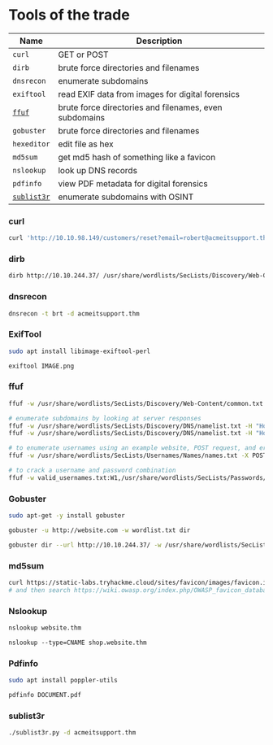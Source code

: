 # Tools of the trade

Name | Description
-- | - 
`curl` | GET or POST
`dirb` | brute force directories and filenames
`dnsrecon` | enumerate subdomains
`exiftool` | read EXIF data from images for digital forensics
[`ffuf`](https://github.com/ffuf/ffuf) | brute force directories and filenames, even subdomains
`gobuster` | brute force directories and filenames
`hexeditor` | edit file as hex
`md5sum` | get md5 hash of something like a favicon
`nslookup` | look up DNS records
`pdfinfo` | view PDF metadata for digital forensics
[`sublist3r`](https://github.com/aboul3la/Sublist3r) | enumerate subdomains with OSINT

### curl
```bash
curl 'http://10.10.98.149/customers/reset?email=robert@acmeitsupport.thm' -H 'Content-Type: application/x-www-form-urlencoded' -d 'username=robert&email={username}@customer.acmeitsupport.thm'
```

### dirb
```bash
dirb http://10.10.244.37/ /usr/share/wordlists/SecLists/Discovery/Web-Content/common.txt
```

### dnsrecon

```bash
dnsrecon -t brt -d acmeitsupport.thm
```

### ExifTool

```bash
sudo apt install libimage-exiftool-perl

exiftool IMAGE.png
```

### ffuf

```bash
ffuf -w /usr/share/wordlists/SecLists/Discovery/Web-Content/common.txt -u http://10.10.244.37/FUZZ

# enumerate subdomains by looking at server responses
ffuf -w /usr/share/wordlists/SecLists/Discovery/DNS/namelist.txt -H "Host: FUZZ.acmeitsupport.thm" -u http://10.10.54.8
ffuf -w /usr/share/wordlists/SecLists/Discovery/DNS/namelist.txt -H "Host: FUZZ.acmeitsupport.thm" -u http://10.10.54.8 -fs {SIZE} # where {SIZE} is most commonly occuring "size" from previous command

# to enumerate usernames using an example website, POST request, and error response
ffuf -w /usr/share/wordlists/SecLists/Usernames/Names/names.txt -X POST -d "username=FUZZ&email=x&password=x&cpassword=x" -H "Content-Type: application/x-www-form-urlencoded" -u http://10.10.98.149/customers/signup -mr "username already exists"

# to crack a username and password combination
ffuf -w valid_usernames.txt:W1,/usr/share/wordlists/SecLists/Passwords/Common-Credentials/10-million-password-list-top-100.txt:W2 -X POST -d "username=W1&password=W2" -H "Content-Type: application/x-www-form-urlencoded" -u http://10.10.98.149/customers/login -fc 200 # where 200 ok is incorrect password, 302 found is correct password
```

### Gobuster

```bash
sudo apt-get -y install gobuster

gobuster -u http://website.com -w wordlist.txt dir

gobuster dir --url http://10.10.244.37/ -w /usr/share/wordlists/SecLists/Discovery/Web-Content/common.txt
```

### md5sum

```bash
curl https://static-labs.tryhackme.cloud/sites/favicon/images/favicon.ico | md5sum
# and then search https://wiki.owasp.org/index.php/OWASP_favicon_database 
```

### Nslookup

```bash
nslookup website.thm

nslookup --type=CNAME shop.website.thm
```

### Pdfinfo

```bash
sudo apt install poppler-utils

pdfinfo DOCUMENT.pdf
```

### sublist3r

```bash
./sublist3r.py -d acmeitsupport.thm
```